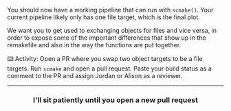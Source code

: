 
You should now have a working pipeline that can run with `scmake()`. Your current pipeline likely only has one file target, which is the final plot. 

We want you to get used to exchanging objects for files and vice versa, in order to expose some of the important differences that show up in the remakefile and also in the way the functions are put together. 


:keyboard: Activity: Open a PR where you swap two object targets to be a file targets. Run `scmake` and open a pull request. Paste your build status as a comment to the PR and assign Jordan or Alison as a reviewer. 

<hr>
<h3 align="center">I'll sit patiently until you open a new pull request</h3>

